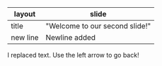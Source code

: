 | layout    | slide |
| ---       | ---   |
| title     | "Welcome to our second slide!" |
| new line  | Newline added                  |

I replaced text.
Use the left arrow to go back!

